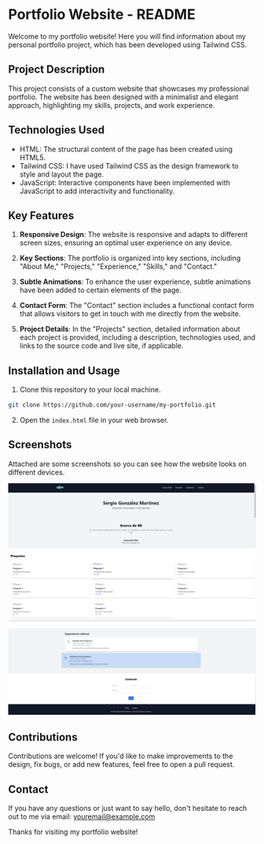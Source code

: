 # Portfolio Website - README

Welcome to my portfolio website! Here you will find information about my personal portfolio project, which has been developed using Tailwind CSS.

## Project Description

This project consists of a custom website that showcases my professional portfolio. The website has been designed with a minimalist and elegant approach, highlighting my skills, projects, and work experience.

## Technologies Used

- HTML: The structural content of the page has been created using HTML5.
- Tailwind CSS: I have used Tailwind CSS as the design framework to style and layout the page.
- JavaScript: Interactive components have been implemented with JavaScript to add interactivity and functionality.

## Key Features

1. **Responsive Design**: The website is responsive and adapts to different screen sizes, ensuring an optimal user experience on any device.

2. **Key Sections**: The portfolio is organized into key sections, including  "About Me," "Projects," "Experience," "Skills," and "Contact."

3. **Subtle Animations**: To enhance the user experience, subtle animations have been added to certain elements of the page.

4. **Contact Form**: The "Contact" section includes a functional contact form that allows visitors to get in touch with me directly from the website.

5. **Project Details**: In the "Projects" section, detailed information about each project is provided, including a description, technologies used, and links to the source code and live site, if applicable.

## Installation and Usage

1. Clone this repository to your local machine.
```bash
git clone https://github.com/your-username/my-portfolio.git
```
2. Open the `index.html` file in your web browser.

## Screenshots

Attached are some screenshots so you can see how the website looks on different devices.

![Imagen de ejemplo](readmeImages/img(1).png)
![Imagen de ejemplo](readmeImages/img(2).png)
![Imagen de ejemplo](readmeImages/img(3).png)

## Contributions

Contributions are welcome! If you'd like to make improvements to the design, fix bugs, or add new features, feel free to open a pull request.

## Contact

If you have any questions or just want to say hello, don't hesitate to reach out to me via email: youremail@example.com

Thanks for visiting my portfolio website!
